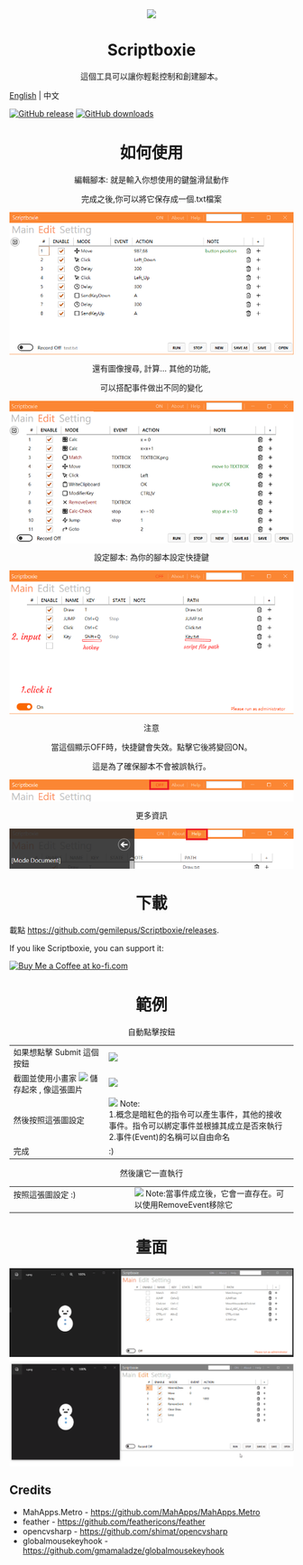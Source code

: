 <p align="center">
<img align="center" src="../Metro/package.ico" />
</p>

<h1 align="center">Scriptboxie</h1>
<p align="center">這個工具可以讓你輕鬆控制和創建腳本。</p>

[English](../README.md) | 中文

[![GitHub release](https://img.shields.io/github/release/gemilepus/Scriptboxie.svg)](https://github.com/gemilepus/Scriptboxie/releases) 
[![GitHub downloads](https://img.shields.io/github/downloads/gemilepus/Scriptboxie/total)](https://github.com/gemilepus/Scriptboxie/releases) 

<h1 align="center">如何使用</h1>
<p align="center">編輯腳本: 就是輸入你想使用的鍵盤滑鼠動作</p>
<p align="center">完成之後,你可以將它保存成一個.txt檔案</p>
<p align="center">
 <img align="center" alt="Main" src="../Doc/doc2.png" />
</p>

<p align="center">還有圖像搜尋, 計算... 其他的功能,</p>
<p align="center">可以搭配事件做出不同的變化</p>
<p align="center">
 <img align="center" alt="Main" src="../Doc/doc4.png" />
</p>

<p align="center">設定腳本: 為你的腳本設定快捷鍵</p>
<p align="center">
 <img align="center" alt="Main" src="../Doc/doc1.png" />
</p>

<p align="center">注意</p>
<p align="center">當這個顯示OFF時，快捷鍵會失效。點擊它後將變回ON。</p>
<p align="center">這是為了確保腳本不會被誤執行。</p>
<p align="center">
 <img align="center" alt="Edit" src="../Doc/doc3.png" />
</p>

<p align="center">更多資訊</p>
<p align="center">
 <img align="center" alt="Edit" src="../Doc/documentation.png" />
</p>

<h1 align="center">下載</h1>

載點  <https://github.com/gemilepus/Scriptboxie/releases>.

If you like Scriptboxie, you can support it:

<a href='https://ko-fi.com/R6R8IQ1MD' target='_blank'><img height='36' style='border:0px;height:36px;' src='https://storage.ko-fi.com/cdn/kofi2.png?v=3' border='0' alt='Buy Me a Coffee at ko-fi.com' /></a>

[f1]: https://github.com/gemilepus/Scriptboxie/blob/master/Doc/s1.png
[f2]: https://github.com/gemilepus/Scriptboxie/blob/master/Doc/s2.png
[f3]: https://github.com/gemilepus/Scriptboxie/blob/master/Doc/s3.png
[f4]: https://github.com/gemilepus/Scriptboxie/blob/master/Doc/s4.png
[f5]: https://github.com/gemilepus/Scriptboxie/blob/master/Doc/s5.png
[f6]: https://github.com/gemilepus/Scriptboxie/blob/master/Doc/s6.png

<h1 align="center">範例</h1>
<p align="center">自動點擊按鈕</p>

| | |
| ------------- | ----------- |
| 如果想點擊 Submit 這個按鈕 | [![][f1]][f1] |
| 截圖並使用小畫家 [![][f2]][f2] 儲存起來 , 像這張圖片 | [![][f4]][f4] |
| 然後按照這張圖設定 | [![][f5]][f5] Note:<br>1.概念是暗紅色的指令可以產生事件，其他的接收事件。指令可以綁定事件並根據其成立是否來執行<br>2.事件(Event)的名稱可以自由命名 |
| 完成 | :) | 

<p align="center">然後讓它一直執行</p>

| | |
| ------------- | ----------- |
| 按照這張圖設定 :) &emsp;&emsp;&emsp;&emsp;&emsp;&emsp;&emsp;&emsp;&emsp;&emsp;| [![][f6]][f6] Note:當事件成立後，它會一直存在。可以使用RemoveEvent移除它|

<h1 align="center">畫面</h1>
<p align="center">
 <img align="center" alt="Edit" src="../Doc/test.gif" />
 <img align="center" alt="Edit" src="../Doc/test2.gif" />
</p>

## Credits
- MahApps.Metro - https://github.com/MahApps/MahApps.Metro
- feather - https://github.com/feathericons/feather
- opencvsharp - https://github.com/shimat/opencvsharp
- globalmousekeyhook - https://github.com/gmamaladze/globalmousekeyhook
